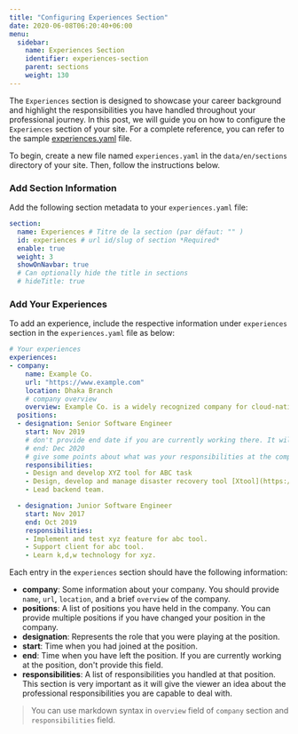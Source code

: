 ```yaml
---
title: "Configuring Experiences Section"
date: 2020-06-08T06:20:40+06:00
menu:
  sidebar:
    name: Experiences Section
    identifier: experiences-section
    parent: sections
    weight: 130
---
```


The `Experiences` section is designed to showcase your career background and highlight the responsibilities you have handled throughout your professional journey. In this post, we will guide you on how to configure the `Experiences` section of your site. For a complete reference, you can refer to the sample [experiences.yaml](https://github.com/hugo-toha/hugo-toha.github.io/blob/main/data/en/sections/experiences.yaml) file.

To begin, create a new file named `experiences.yaml` in the `data/en/sections` directory of your site. Then, follow the instructions below.

### Add Section Information

Add the following section metadata to your `experiences.yaml` file:

```yaml
section:
  name: Experiences # Titre de la section (par défaut: "" )
  id: experiences # url id/slug of section *Required*
  enable: true
  weight: 3
  showOnNavbar: true
  # Can optionally hide the title in sections
  # hideTitle: true 
```

### Add Your Experiences

To add an experience, include the respective information under `experiences` section in the `experiences.yaml` file as below:

```yaml
# Your experiences
experiences:
- company:
    name: Example Co.
    url: "https://www.example.com"
    location: Dhaka Branch
    # company overview
    overview: Example Co. is a widely recognized company for cloud-native development. It builds tools for Kubernetes.
  positions:
  - designation: Senior Software Engineer
    start: Nov 2019
    # don't provide end date if you are currently working there. It will be replaced by "Present"
    # end: Dec 2020
    # give some points about what was your responsibilities at the company.
    responsibilities:
    - Design and develop XYZ tool for ABC task
    - Design, develop and manage disaster recovery tool [Xtool](https://www.example.com) that backup Kubernetes volumes, databases, and cluster's resource definition.
    - Lead backend team.

  - designation: Junior Software Engineer
    start: Nov 2017
    end: Oct 2019
    responsibilities:
    - Implement and test xyz feature for abc tool.
    - Support client for abc tool.
    - Learn k,d,w technology for xyz.
```

Each entry in the `experiences` section should have the following information:

- **company**: Some information about your company. You should provide `name`, `url`, `location`, and a brief `overview` of the company.
- **positions**: A list of positions you have held in the company. You can provide multiple positions if you have changed your position in the company.
- **designation**: Represents the role that you were playing at the position.
- **start**: Time when you had joined at the position.
- **end**: Time when you have left the position. If you are currently working at the position, don't provide this field.
- **responsibilities**: A list of responsibilities you handled at that position. This section is very important as it will give the viewer an idea about the professional responsibilities you are capable to deal with.

> You can use markdown syntax in `overview` field of `company` section and `responsibilities` field.

<!-- {{< vs 2 >}}

The following image shows how the contents of `experiences.yaml` are mapped into the `Experiences` section.

{{< img src="images/experiences.png" >}} -->
